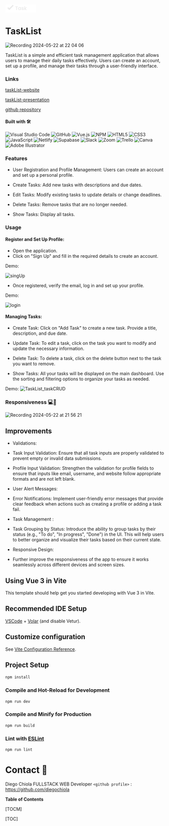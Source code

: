 ![](https://github.com/diegochiola/ToDo-Project/blob/main/src/assets/taskList_logo_white.png?raw=true)
# TaskList  

![Recording 2024-05-22 at 22 04 06](https://github.com/diegochiola/ToDo-Project/assets/140075204/b86d86bf-8f57-4ba1-b3a0-9f4f2fbd5dcd)

TaskList is a simple and efficient task management application that allows users to manage their daily tasks effectively. Users can create an account, set up a profile, and manage their tasks through a user-friendly interface.

### Links
[taskList-website](https://tasklistwebsite.netlify.app)

[taskList-presentation](https://github.com/diegochiola/ToDo-Project)

[github repository](https://www.canva.com/design/DAGF-rPaH0c/QznRMq6a9ay0TTdARawdfg/edit?utm_content=DAGF-rPaH0c&utm_campaign=designshare&utm_medium=link2&utm_source=sharebutton)



#### Built with  🛠️


![Visual Studio Code](https://img.shields.io/badge/Visual%20Studio%20Code-0078d7.svg?style=for-the-badge&logo=visual-studio-code&logoColor=white) ![GitHub](https://img.shields.io/badge/github-%23121011.svg?style=for-the-badge&logo=github&logoColor=white) ![Vue.js](https://img.shields.io/badge/vuejs-%2335495e.svg?style=for-the-badge&logo=vuedotjs&logoColor=%234FC08D) ![NPM](https://img.shields.io/badge/NPM-%23CB3837.svg?style=for-the-badge&logo=npm&logoColor=white) ![HTML5](https://img.shields.io/badge/html5-%23E34F26.svg?style=for-the-badge&logo=html5&logoColor=white) ![CSS3](https://img.shields.io/badge/css3-%231572B6.svg?style=for-the-badge&logo=css3&logoColor=white) ![JavaScript](https://img.shields.io/badge/javascript-%23323330.svg?style=for-the-badge&logo=javascript&logoColor=%23F7DF1E) ![Netlify](https://img.shields.io/badge/netlify-%23000000.svg?style=for-the-badge&logo=netlify&logoColor=#00C7B7) ![Supabase](https://img.shields.io/badge/Supabase-3ECF8E?style=for-the-badge&logo=supabase&logoColor=white) ![Slack](https://img.shields.io/badge/Slack-4A154B?style=for-the-badge&logo=slack&logoColor=white) ![Zoom](https://img.shields.io/badge/Zoom-2D8CFF?style=for-the-badge&logo=zoom&logoColor=white) ![Trello](https://img.shields.io/badge/Trello-%23026AA7.svg?style=for-the-badge&logo=Trello&logoColor=white) ![Canva](https://img.shields.io/badge/Canva-%2300C4CC.svg?style=for-the-badge&logo=Canva&logoColor=white) ![Adobe Illustrator](https://img.shields.io/badge/adobe%20illustrator-%23FF9A00.svg?style=for-the-badge&logo=adobe%20illustrator&logoColor=white)


### Features

- User Registration and Profile Management: Users can create an account and set up a personal profile.

- Create Tasks: Add new tasks with descriptions and due dates.

- Edit Tasks: Modify existing tasks to update details or change deadlines.

- Delete Tasks: Remove tasks that are no longer needed.

- Show Tasks: Display all tasks.

### Usage
 #### Register and Set Up Profile: 
  - Open the application.
  - Click on "Sign Up" and fill in the required details to create an account.
 
  Demo:

  ![singUp](https://github.com/diegochiola/ToDo-Project/assets/140075204/a245d10c-e957-4660-aefc-fcace1cb9a7b)

  - Once registered, verify the email, log in and set up your profile.
  
  Demo:

![login](https://github.com/diegochiola/ToDo-Project/assets/140075204/507ec801-62bd-4643-ad4e-12bbd360b4fa)



#### Managing Tasks:
- Create Task: Click on "Add Task" to create a new task. Provide a title, description, and due date.

- Update Task: To edit a task, click on the task you want to modify and update the necessary information.

- Delete Task: To delete a task, click on the delete button next to the task you want to remove.

- Show Tasks: All your tasks will be displayed on the main dashboard. Use the sorting and filtering options to organize your tasks as needed.

Demo:
![TaskList_taskCRUD](https://github.com/diegochiola/ToDo-Project/assets/140075204/f55cc10b-7a25-4c15-a21a-d6fd1913d40b)

### Responsiveness 💻📲

![Recording 2024-05-22 at 21 56 21](https://github.com/diegochiola/ToDo-Project/assets/140075204/cc8ba27d-9090-4903-8067-fe7ab77f72a8)

## Improvements
- Validations: 
 - Task Input Validation: Ensure that all task inputs are properly validated to prevent empty or invalid data submissions. 
 
 - Profile Input Validation: Strengthen the validation for profile fields to ensure that inputs like email, username, and website follow appropriate formats and are not left blank.
 
- User Alert Messages:
 - Error Notifications: Implement user-friendly error messages that provide clear feedback when actions such as creating a profile or adding a task fail.

- Task Management :

 - Task Grouping by Status: Introduce the ability to group tasks by their status (e.g., "To do", "In progress", "Done") in the UI. This will help users to better organize and visualize their tasks based on their current state.
 
- Responsive Design: 
 - Further improve the responsiveness of the app to ensure it works seamlessly across different devices and screen sizes. 

## Using Vue 3 in Vite

This template should help get you started developing with Vue 3 in Vite.
## Recommended IDE Setup

[VSCode](https://code.visualstudio.com/) + [Volar](https://marketplace.visualstudio.com/items?itemName=Vue.volar) (and disable Vetur).

## Customize configuration

See [Vite Configuration Reference](https://vitejs.dev/config/).

## Project Setup

```sh
npm install
```

### Compile and Hot-Reload for Development

```sh
npm run dev
```

### Compile and Minify for Production

```sh
npm run build
```

### Lint with [ESLint](https://eslint.org/)

```sh
npm run lint
```



 # Contact 📩
 
Diego Chiola FULLSTACK WEB Developer 
`<github profile>` : <https://github.com/diegochiola>


**Table of Contents**

[TOCM]

[TOC]
